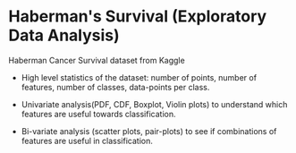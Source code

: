 # Haberman's Survival (Exploratory Data Analysis)
Haberman Cancer Survival dataset from Kaggle

- High level statistics of the dataset: number of points, number of features, number of classes, data-points per class.

- Univariate analysis(PDF, CDF, Boxplot, Violin plots) to understand which features are useful towards classification.

- Bi-variate analysis (scatter plots, pair-plots) to see if combinations of features are useful in classification.
